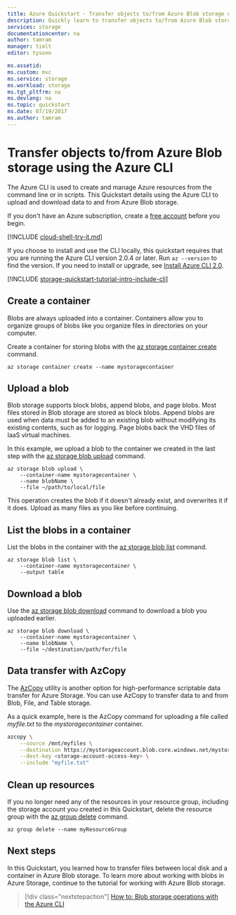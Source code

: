 ```yaml
---
title: Azure Quickstart - Transfer objects to/from Azure Blob storage using the Azure CLI | Microsoft Docs
description: Quickly learn to transfer objects to/from Azure Blob storage using the Azure CLI
services: storage
documentationcenter: na
author: tamram
manager: timlt
editor: tysonn

ms.assetid:
ms.custom: mvc
ms.service: storage
ms.workload: storage
ms.tgt_pltfrm: na
ms.devlang: na
ms.topic: quickstart
ms.date: 07/19/2017
ms.author: tamram
---
```


# Transfer objects to/from Azure Blob storage using the Azure CLI

The Azure CLI is used to create and manage Azure resources from the command line or in scripts. This Quickstart details using the Azure CLI to upload and download data to and from Azure Blob storage.

If you don't have an Azure subscription, create a [free account](https://azure.microsoft.com/free/?WT.mc_id=A261C142F) before you begin.

[!INCLUDE [cloud-shell-try-it.md](../../../includes/cloud-shell-try-it.md)]

If you choose to install and use the CLI locally, this quickstart requires that you are running the Azure CLI version 2.0.4 or later. Run `az --version` to find the version. If you need to install or upgrade, see [Install Azure CLI 2.0](/cli/azure/install-azure-cli).

[!INCLUDE [storage-quickstart-tutorial-intro-include-cli](../../../includes/storage-quickstart-tutorial-intro-include-cli.md)]

## Create a container

Blobs are always uploaded into a container. Containers allow you to organize groups of blobs like you organize files in directories on your computer.

Create a container for storing blobs with the [az storage container create](/cli/azure/storage/container#create) command.

```azurecli-interactive
az storage container create --name mystoragecontainer
```

## Upload a blob

Blob storage supports block blobs, append blobs, and page blobs. Most files stored in Blob storage are stored as block blobs. Append blobs are used when data must be added to an existing blob without modifying its existing contents, such as for logging. Page blobs back the VHD files of IaaS virtual machines.

In this example, we upload a blob to the container we created in the last step with the [az storage blob upload](/cli/azure/storage/blob#upload) command.

```azurecli-interactive
az storage blob upload \
    --container-name mystoragecontainer \
    --name blobName \
    --file ~/path/to/local/file
```

This operation creates the blob if it doesn't already exist, and overwrites it if it does. Upload as many files as you like before continuing.

## List the blobs in a container

List the blobs in the container with the [az storage blob list](/cli/azure/storage/blob#list) command.

```azurecli-interactive
az storage blob list \
    --container-name mystoragecontainer \
    --output table
```

## Download a blob

Use the [az storage blob download](/cli/azure/storage/blob#download) command to download a blob you uploaded earlier.

```azurecli-interactive
az storage blob download \
    --container-name mystoragecontainer \
    --name blobName \
    --file ~/destination/path/for/file
```

## Data transfer with AzCopy

The [AzCopy](../common/storage-use-azcopy-linux.md?toc=%2fazure%2fstorage%2fblobs%2ftoc.json) utility is another option for high-performance scriptable data transfer for Azure Storage. You can use AzCopy to transfer data to and from Blob, File, and Table storage.

As a quick example, here is the AzCopy command for uploading a file called *myfile.txt* to the *mystoragecontainer* container.

```bash
azcopy \
    --source /mnt/myfiles \
    --destination https://mystorageaccount.blob.core.windows.net/mystoragecontainer \
    --dest-key <storage-account-access-key> \
    --include "myfile.txt"
```

## Clean up resources

If you no longer need any of the resources in your resource group, including the storage account you created in this Quickstart, delete the resource group with the [az group delete](/cli/azure/group#delete) command.

```azurecli-interactive
az group delete --name myResourceGroup
```

## Next steps

In this Quickstart, you learned how to transfer files between local disk and a container in Azure Blob storage. To learn more about working with blobs in Azure Storage, continue to the tutorial for working with Azure Blob storage.

> [!div class="nextstepaction"]
> [How to: Blob storage operations with the Azure CLI](storage-how-to-use-blobs-cli.md)
